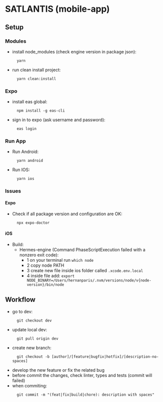 # SATLANTIS (mobile-app)

## Setup

### Modules
- install node_modules (check engine version in package json):
  ```console
    yarn
  ```

- run clean install project:
  ```console
    yarn clean:install
  ```

### Expo
- install eas global:
  ```console
    npm install -g eas-cli
  ```

- sign in to expo (ask username and password):
  ```console
    eas login
  ```

### Run App
- Run Android:
  ```console
    yarn android
  ```

- Run IOS:
  ```console
    yarn ios
  ```

### Issues

#### Expo
- Check if all package version and configuration are OK:
  ```console
    npx expo-doctor
  ```

#### iOS
- Build: 
  - Hermes-engine (Command PhaseScriptExecution failed with a nonzero exit code):
    - 1 on your terminal run `which node`
    - 2 copy node PATH
    - 3 create new file inside ios folder called `.xcode.env.local`
    - 4 inside file add: `export NODE_BINARY=/Users/hernanparis/.nvm/versions/node/v{node-version}/bin/node`

## Workflow

- go to dev:
  ```console
    git checkout dev
  ```
- update local dev:
  ```console
    git pull origin dev
  ```
- create new branch:
  ```console
    git checkout -b [author]/[feature|bugfix|hotfix]/[description-no-spaces]
  ```
- develop the new feature or fix the related bug
- before commit the changes, check linter, types and tests (commit will failed)
- when commiting:
  ```console
    git commit -m "(feat|fix|build|chore): description with spaces"
  ```